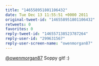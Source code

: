 ```yaml
---
title: "146558951801106432"
date: Tue Dec 13 11:55:51 +0000 2011
original-tweet-id: "146558951801106432"
retweets: 0
favorites: 0
reply-tweet-id: "146557138523787264"
reply-user-id: "299631567"
reply-user-screen-name: "owenmorgan87"
---
```

<a href="https://twitter.com/owenmorgan87">@owenmorgan87</a> Soppy git! :)
